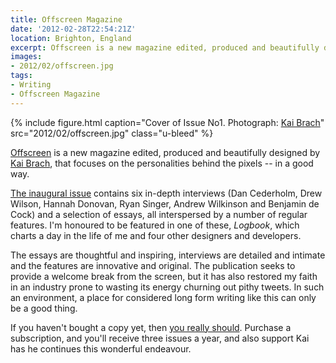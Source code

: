 ```yaml
---
title: Offscreen Magazine
date: '2012-02-28T22:54:21Z'
location: Brighton, England
excerpt: Offscreen is a new magazine edited, produced and beautifully designed by Kai Brach, focusing on the personalities behind the pixels -- in a good way.
images:
- 2012/02/offscreen.jpg
tags:
- Writing
- Offscreen Magazine
---
```

{% include figure.html
  caption="Cover of Issue No1. Photograph: [Kai Brach](https://www.flickr.com/photos/brakai295/6873407277/)"
  src="2012/02/offscreen.jpg"
  class="u-bleed"
%}

[Offscreen][1] is a new magazine edited, produced and beautifully designed by [Kai Brach][2], that focuses on the personalities behind the pixels -- in a good way.

[The inaugural issue][3] contains six in-depth interviews (Dan Cederholm, Drew Wilson, Hannah Donovan, Ryan Singer, Andrew Wilkinson and Benjamin de Cock) and a selection of essays, all interspersed by a number of regular features. I'm honoured to be featured in one of these, <cite>Logbook</cite>, which charts a day in the life of me and four other designers and developers.

The essays are thoughtful and inspiring, interviews are detailed and intimate and the features are innovative and original. The publication seeks to provide a welcome break from the screen, but it has also restored my faith in an industry prone to wasting its energy churning out pithy tweets. In such an environment, a place for considered long form writing like this can only be a good thing.

If you haven't bought a copy yet, then [you really should][1]. Purchase a subscription, and you'll receive three issues a year, and also support Kai has he continues this wonderful endeavour.

[1]: http://www.offscreenmag.com/
[2]: http://brizk.com/
[3]: http://www.offscreenmag.com/issue1/
